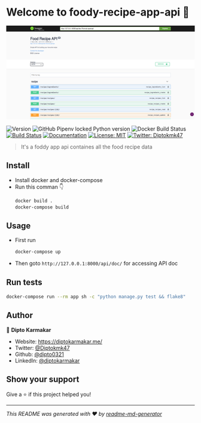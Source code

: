 # Welcome to foody-recipe-app-api 👋
![foody_recipe_api](banner.png)

![Version](https://img.shields.io/badge/version-0.1-blue.svg?cacheSeconds=2592000)
![GitHub Pipenv locked Python version](https://img.shields.io/github/pipenv/locked/python-version/dipto0321/foody-recipe-app-api)
![Docker Build Status](https://img.shields.io/docker/build/dipto0321/foody-recipe-app-api)
[![Build Status](https://travis-ci.org/dipto0321/foody-recipe-app-api.svg?branch=master)](https://travis-ci.org/dipto0321/foody-recipe-app-api)
[![Documentation](https://img.shields.io/badge/documentation-yes-brightgreen.svg)](#)
[![License: MIT](https://img.shields.io/badge/License-MIT-yellow.svg)](LICENSE)
[![Twitter: Diptokmk47](https://img.shields.io/twitter/follow/Diptokmk47.svg?style=social)](https://twitter.com/Diptokmk47)

> It's a foddy app api containes all the food recipe data

## Install
  - Install docker and docker-compose
  - Run this comman 👇
    ```sh
    docker build .
    docker-compose build
    ```

## Usage
  - First run 
    ```sh
    docker-compose up
    ```
  - Then goto `http://127.0.0.1:8000/api/doc/` for accessing API doc

## Run tests

```sh
docker-compose run --rm app sh -c "python manage.py test && flake8"
```

## Author

👤 **Dipto Karmakar**

* Website: https://diptokarmakar.me/
* Twitter: [@Diptokmk47](https://twitter.com/Diptokmk47)
* Github: [@dipto0321](https://github.com/dipto0321)
* LinkedIn: [@diptokarmakar](https://linkedin.com/in/diptokarmakar)

## Show your support

Give a ⭐️ if this project helped you!


***
_This README was generated with ❤️ by [readme-md-generator](https://github.com/kefranabg/readme-md-generator)_

